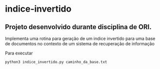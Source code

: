 # indice-invertido

## Projeto desenvolvido durante disciplina de ORI.
Implementa uma rotina para geração de um indice invertido para uma base de documentos no contexto de um sistema de recuperação de informação


Para executar
```
python3 indice_invertido.py caminho_da_base.txt
```
